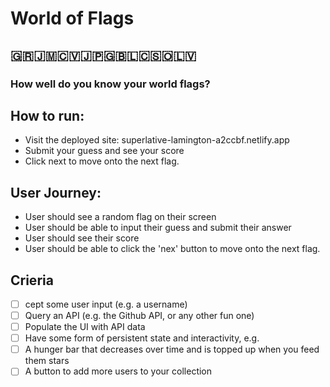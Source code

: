 # World of Flags

## 🇬🇷🇯🇲🇨🇻🇯🇵🇬🇧🇱🇨🇸🇴🇱🇻
### How well do you know your world flags?

## How to run:
- Visit the deployed site: superlative-lamington-a2ccbf.netlify.app
- Submit your guess and see your score
- Click next to move onto the next flag.

## User Journey:
- User should see a random flag on their screen
- User should be able to input their guess and submit their answer
- User should see their score
- User should be able to click the 'nex' button to move onto the next flag.

## Crieria
- [ ] cept some user input (e.g. a username)
- [ ] Query an API (e.g. the Github API, or any other fun one)
- [ ] Populate the UI with API data
- [ ] Have some form of persistent state and interactivity, e.g.
- [ ] A hunger bar that decreases over time and is topped up when you feed them stars
- [ ] A button to add more users to your collection
